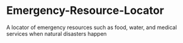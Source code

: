 # Emergency-Resource-Locator
A locator of emergency resources such as food, water, and medical services when natural disasters happen
